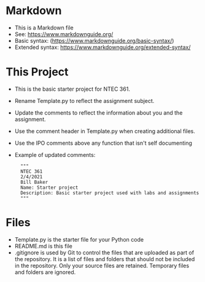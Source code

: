 # Markdown
* This is a Markdown file
* See: https://www.markdownguide.org/
* Basic syntax: (https://www.markdownguide.org/basic-syntax/)
* Extended syntax: https://www.markdownguide.org/extended-syntax/ 

# This Project

* This is the basic starter project for NTEC 361.
* Rename Template.py to reflect the assignment subject.
* Update the comments to reflect the information about you and the assignment.
* Use the comment header in Template.py when creating additional files.
* Use the IPO comments above any function that isn't self documenting
* Example of updated comments:


        """
        NTEC 361
        2/4/2021
        Bill Baker
        Name: Starter project
        Description: Basic starter project used with labs and assignments
        """
# Files
* Template.py is the starter file for your Python code
* README.md is this file
* .gitignore is used by Git to control the files that are uploaded as part of the repository. It is a list of files and folders that should not be included in the repository. Only your source files are retained. Temporary files and folders are ignored.
